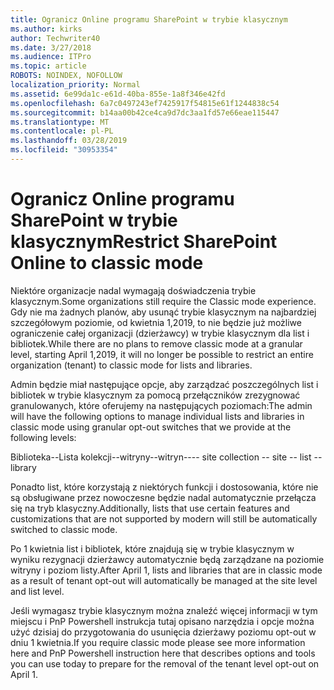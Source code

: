 ```yaml
---
title: Ogranicz Online programu SharePoint w trybie klasycznym
ms.author: kirks
author: Techwriter40
ms.date: 3/27/2018
ms.audience: ITPro
ms.topic: article
ROBOTS: NOINDEX, NOFOLLOW
localization_priority: Normal
ms.assetid: 6e99da1c-e61d-40ba-855e-1a8f346e42fd
ms.openlocfilehash: 6a7c0497243ef7425917f54815e61f1244838c54
ms.sourcegitcommit: b14aa00b42ce4ca9d7dc3aa1fd57e66eae115447
ms.translationtype: MT
ms.contentlocale: pl-PL
ms.lasthandoff: 03/28/2019
ms.locfileid: "30953354"
---
```

# <a name="restrict-sharepoint-online-to-classic-mode"></a><span data-ttu-id="5343f-102">Ogranicz Online programu SharePoint w trybie klasycznym</span><span class="sxs-lookup"><span data-stu-id="5343f-102">Restrict SharePoint Online to classic mode</span></span>

<span data-ttu-id="5343f-103">Niektóre organizacje nadal wymagają doświadczenia trybie klasycznym.</span><span class="sxs-lookup"><span data-stu-id="5343f-103">Some organizations still require the Classic mode experience.</span></span> <span data-ttu-id="5343f-104">Gdy nie ma żadnych planów, aby usunąć trybie klasycznym na najbardziej szczegółowym poziomie, od kwietnia 1,2019, to nie będzie już możliwe ograniczenie całej organizacji (dzierżawcy) w trybie klasycznym dla list i bibliotek.</span><span class="sxs-lookup"><span data-stu-id="5343f-104">While there are no plans to remove classic mode at a granular level, starting April 1,2019, it will no longer be possible to restrict an entire organization (tenant) to classic mode for lists and libraries.</span></span>

<span data-ttu-id="5343f-105">Admin będzie miał następujące opcje, aby zarządzać poszczególnych list i bibliotek w trybie klasycznym za pomocą przełączników zrezygnować granulowanych, które oferujemy na następujących poziomach:</span><span class="sxs-lookup"><span data-stu-id="5343f-105">The admin will have the following options to manage individual lists and libraries in classic mode using granular opt-out switches that we provide at the following levels:</span></span>

<span data-ttu-id="5343f-106">Biblioteka--Lista kolekcji--witryny--witryn--</span><span class="sxs-lookup"><span data-stu-id="5343f-106">-- site collection -- site -- list -- library</span></span>

<span data-ttu-id="5343f-107">Ponadto list, które korzystają z niektórych funkcji i dostosowania, które nie są obsługiwane przez nowoczesne będzie nadal automatycznie przełącza się na tryb klasyczny.</span><span class="sxs-lookup"><span data-stu-id="5343f-107">Additionally, lists that use certain features and customizations that are not supported by modern will still be automatically switched to classic mode.</span></span>

<span data-ttu-id="5343f-108">Po 1 kwietnia list i bibliotek, które znajdują się w trybie klasycznym w wyniku rezygnacji dzierżawcy automatycznie będą zarządzane na poziomie witryny i poziom listy.</span><span class="sxs-lookup"><span data-stu-id="5343f-108">After April 1, lists and libraries that are in classic mode as a result of tenant opt-out will automatically be managed at the site level and list level.</span></span>

<span data-ttu-id="5343f-109">Jeśli wymagasz trybie klasycznym można znaleźć więcej informacji w tym miejscu i PnP Powershell instrukcja tutaj opisano narzędzia i opcje można użyć dzisiaj do przygotowania do usunięcia dzierżawy poziomu opt-out w dniu 1 kwietnia.</span><span class="sxs-lookup"><span data-stu-id="5343f-109">If you require classic mode please see more information here and PnP Powershell instruction here that describes options and tools you can use today to prepare for the removal of the tenant level opt-out on April 1.</span></span>
